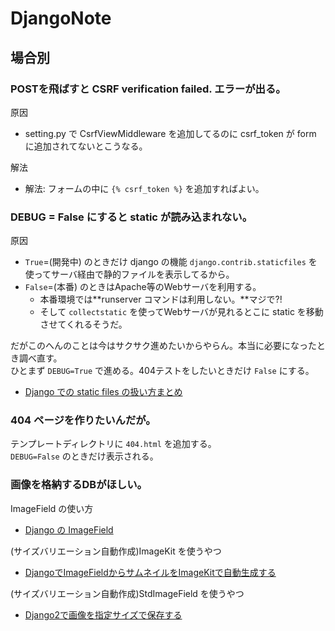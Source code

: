 DjangoNote
===


## 場合別

### POSTを飛ばすと CSRF verification failed. エラーが出る。

原因

- setting.py で CsrfViewMiddleware を追加してるのに csrf_token が form に追加されてないとこうなる。

解法

- 解法: フォームの中に `{% csrf_token %}` を追加すればよい。


### DEBUG = False にすると static が読み込まれない。

原因

- `True`=(開発中) のときだけ django の機能 `django.contrib.staticfiles` を使ってサーバ経由で静的ファイルを表示してるから。
- `False`=(本番) のときはApache等のWebサーバを利用する。
    - 本番環境では**runserver コマンドは利用しない。**マジで?!
    - そして `collectstatic` を使ってWebサーバが見れるとこに static を移動させてくれるそうだ。

だがこのへんのことは今はサクサク進めたいからやらん。本当に必要になったとき調べ直す。  
ひとまず `DEBUG=True` で進める。404テストをしたいときだけ `False` にする。

- [Django での static files の扱い方まとめ](http://hideharaaws.hatenablog.com/entry/2014/12/12/230825)


### 404 ページを作りたいんだが。

テンプレートディレクトリに `404.html` を追加する。  
`DEBUG=False` のときだけ表示される。


### 画像を格納するDBがほしい。

ImageField の使い方

- [Django の ImageField](https://qiita.com/kojionilk/items/da20c732642ee7377a78)

(サイズバリエーション自動作成)ImageKit を使うやつ

- [DjangoでImageFieldからサムネイルをImageKitで自動生成する](https://qiita.com/felyce/items/57421ea191ab89175e9e)

(サイズバリエーション自動作成)StdImageField を使うやつ

- [Django2で画像を指定サイズで保存する](https://qiita.com/peijipe/items/68292ded4fd3e31a8bfe)


